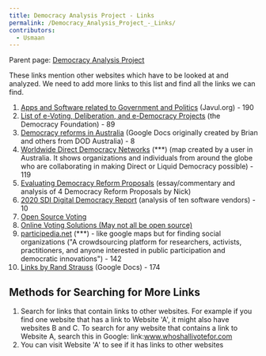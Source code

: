 ```yaml
---
title: Democracy Analysis Project - Links
permalink: /Democracy_Analysis_Project_-_Links/
contributors:
  - Usmaan
---
```


  
Parent page: [Democracy Analysis
Project](Democracy_Analysis_Project.md "wikilink")

These links mention other websites which have to be looked at and
analyzed. We need to add more links to this list and find all the links
we can find.

1.  [Apps and Software related to Government and
    Politics](https://javul.org/wiki/Apps_and_Software_related_to_Government_and_Politics)
    (Javul.org) - 190
2.  [List of e-Voting, Deliberation, and e-Democracy
    Projects](https://democracy.foundation/similar-projects/) (the
    Democracy Foundation) - 89
3.  [Democracy reforms in
    Australia](https://docs.google.com/spreadsheets/d/19UvMGGh92CF1m1xv5qyDh8OS0_aPCmr7xGxG8BeKKxA/edit#gid=327017318)
    (Google Docs originally created by Brian and others from DOD
    Australia) - 8
4.  [Worldwide Direct Democracy
    Networks](https://sites.google.com/view/worldwide-direct-democracy/home)
    (\*\*\*) (map created by a user in Australia. It shows organizations
    and individuals from around the globe who are collaborating in
    making Direct or Liquid Democracy possible) - 119
5.  [Evaluating Democracy Reform
    Proposals](https://discuss.designingopendemocracy.com/t/evaluating-democracy-reform-proposals/105)
    (essay/commentary and analysis of 4 Democracy Reform Proposals by
    Nick)
6.  [2020 SDI Digital Democracy
    Report](https://www.solonian-institute.com/post/2020-sdi-digital-democracy-report)
    (analysis of ten software vendors) - 10
7.  [Open Source
    Voting](https://www.goodfirms.co/blog/best-free-open-source-voting-software-solutions)
8.  [Online Voting Solutions (May not all be open
    source)](https://www.goodfirms.co/voting-software/?features%5B5%5D=Online+Voting&prices%5B3%5D=One-Time+Payment&prices%5B4%5D=Free)
9.  [participedia.net](https://participedia.net/) (\*\*\*) - like google
    maps but for finding social organizations ("A crowdsourcing platform
    for researchers, activists, practitioners, and anyone interested in
    public participation and democratic innovations") - 142
10. [Links by Rand
    Strauss](https://docs.google.com/document/d/1Jz_X1ZVCtX2W3etsgjX5iCBylsMBPyUKD7I05ZF0FuI/edit#)
    (Google Docs) - 174

## Methods for Searching for More Links

1.  Search for links that contain links to other websites. For example
    if you find one website that has a link to Website 'A', it might
    also have websites B and C. To search for any website that contains
    a link to Website A, search this in Google:
    link:www.whoshallivotefor.com
2.  You can visit Website 'A' to see if it has links to other websites
